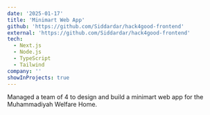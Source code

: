 ```yaml
---
date: '2025-01-17'
title: 'Minimart Web App'
github: 'https://github.com/Siddardar/hack4good-frontend'
external: 'https://github.com/Siddardar/hack4good-frontend'
tech:
  - Next.js
  - Node.js
  - TypeScript
  - Tailwind
company: ''
showInProjects: true
---
```


Managed a team of 4 to design and build a minimart web app for the Muhammadiyah Welfare Home.
